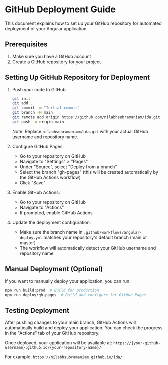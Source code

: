 # GitHub Deployment Guide

This document explains how to set up your GitHub repository for automated deployment of your Angular application.

## Prerequisites

1. Make sure you have a GitHub account
2. Create a GitHub repository for your project

## Setting Up GitHub Repository for Deployment

1. Push your code to GitHub:
   ```bash
   git init
   git add .
   git commit -m "Initial commit"
   git branch -M main
   git remote add origin https://github.com/nilabhsubramaniam/ida.git
   git push -u origin main
   ```
   
   Note: Replace `nilabhsubramaniam/ida.git` with your actual GitHub username and repository name.

2. Configure GitHub Pages:
   - Go to your repository on GitHub
   - Navigate to "Settings" > "Pages"
   - Under "Source", select "Deploy from a branch"
   - Select the branch "gh-pages" (this will be created automatically by the GitHub Actions workflow)
   - Click "Save"

3. Enable GitHub Actions:
   - Go to your repository on GitHub
   - Navigate to "Actions"
   - If prompted, enable GitHub Actions

4. Update the deployment configuration:
   - Make sure the branch name in `.github/workflows/angular-deploy.yml` matches your repository's default branch (main or master)
   - The workflow will automatically detect your GitHub username and repository name

## Manual Deployment (Optional)

If you want to manually deploy your application, you can run:

```bash
npm run build:prod  # Build for production
npm run deploy:gh-pages  # Build and configure for GitHub Pages
```

## Testing Deployment

After pushing changes to your main branch, GitHub Actions will automatically build and deploy your application. You can check the progress in the "Actions" tab of your GitHub repository.

Once deployed, your application will be available at:
`https://{your-github-username}.github.io/{your-repository-name}/`

For example: `https://nilabhsubramaniam.github.io/ida/`
